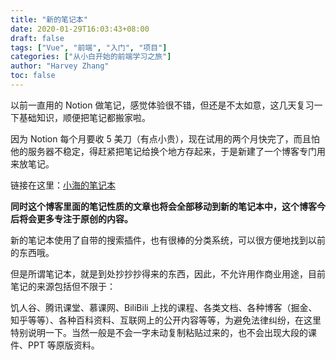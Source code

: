 ```yaml
---
title: "新的笔记本"
date: 2020-01-29T16:03:43+08:00
draft: false
tags: ["Vue", "前端", "入门", "项目"]
categories: ["从小白开始的前端学习之旅"]
author: "Harvey Zhang"
toc: false
---
```


以前一直用的 Notion 做笔记，感觉体验很不错，但还是不太如意，这几天复习一下基础知识，顺便把笔记都搬家啦。

<!--more-->

因为 Notion 每个月要收 5 美刀（有点小贵），现在试用的两个月快完了，而且怕他的服务器不稳定，得赶紧把笔记给换个地方存起来，于是新建了一个博客专门用来放笔记。

链接在这里：[小海的笔记本](https://hais-teatime.com/hais-notebook/)

**同时这个博客里面的笔记性质的文章也将会全部移动到新的笔记本中，这个博客今后将会更多专注于原创的内容。**

新的笔记本使用了自带的搜索插件，也有很棒的分类系统，可以很方便地找到以前的东西哦。

但是所谓笔记本，就是到处抄抄抄得来的东西，因此，不允许用作商业用途，目前笔记的来源包括但不限于：

饥人谷、腾讯课堂、慕课网、BiliBili 上找的课程、各类文档、各种博客（掘金、知乎等等）、各种百科资料、互联网上的公开内容等等，为避免法律纠纷，在这里特别说明一下。当然一般是不会一字未动复制粘贴过来的，也不会出现大段的课件、PPT 等原版资料。